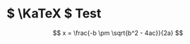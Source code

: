 <!-- KaTeX -->
<link rel="stylesheet"
    href="https://cdn.jsdelivr.net/npm/katex@0.13.11/dist/katex.min.css"
    integrity="sha384-Um5gpz1odJg5Z4HAmzPtgZKdTBHZdw8S29IecapCSB31ligYPhHQZMIlWLYQGVoc"
    crossorigin="anonymous">
<script defer
    src="https://cdn.jsdelivr.net/npm/katex@0.13.11/dist/katex.min.js"
    integrity="sha384-YNHdsYkH6gMx9y3mRkmcJ2mFUjTd0qNQQvY9VYZgQd7DcN7env35GzlmFaZ23JGp"
    crossorigin="anonymous"></script>
<script defer
    src="https://cdn.jsdelivr.net/npm/katex@0.13.11/dist/contrib/auto-render.min.js"
    integrity="sha384-vZTG03m+2yp6N6BNi5iM4rW4oIwk5DfcNdFfxkk9ZWpDriOkXX8voJBFrAO7MpVl"
    crossorigin="anonymous"></script>
<script>
    document.addEventListener("DOMContentLoaded", function () {
        renderMathInElement(document.body, {
            // customised options
            // • auto-render specific keys, e.g.:
            delimiters: [
                { left: '$$', right: '$$', display: true },
                { left: '$', right: '$', display: false },
                { left: '\\(', right: '\\)', display: false },
                { left: '\\[', right: '\\]', display: true }
            ],
            // • rendering keys, e.g.:
            throwOnError: false
        });
    });
</script>




# $ \KaTeX $ Test

$$ x = \frac{-b \pm \sqrt{b^2 - 4ac}}{2a} $$

